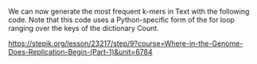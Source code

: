 We can now generate the most frequent k-mers in Text with the following code. Note that this code uses a Python-specific form of the for loop ranging over the keys of the dictionary Count.

https://stepik.org/lesson/23217/step/9?course=Where-in-the-Genome-Does-Replication-Begin-(Part-1)&unit=6784